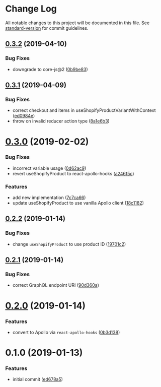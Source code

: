 # Change Log

All notable changes to this project will be documented in this file. See [standard-version](https://github.com/conventional-changelog/standard-version) for commit guidelines.

## [0.3.2](https://github.com/angeloashmore/react-shopify-hooks/compare/v0.3.1...v0.3.2) (2019-04-10)


### Bug Fixes

* downgrade to core-js@2 ([0b9be83](https://github.com/angeloashmore/react-shopify-hooks/commit/0b9be83))



## [0.3.1](https://github.com/angeloashmore/react-shopify-hooks/compare/v0.3.0...v0.3.1) (2019-04-09)


### Bug Fixes

* correct checkout and items in useShopifyProductVariantWithContext ([ed0984e](https://github.com/angeloashmore/react-shopify-hooks/commit/ed0984e))
* throw on invalid reducer action type ([8a1e6b3](https://github.com/angeloashmore/react-shopify-hooks/commit/8a1e6b3))



<a name="0.3.0"></a>
# [0.3.0](https://github.com/angeloashmore/react-shopify-hooks/compare/v0.2.2...v0.3.0) (2019-02-02)


### Bug Fixes

* incorrect variable usage ([0d62ac9](https://github.com/angeloashmore/react-shopify-hooks/commit/0d62ac9))
* revert useShopifyProduct to react-apollo-hooks ([a246f5c](https://github.com/angeloashmore/react-shopify-hooks/commit/a246f5c))


### Features

* add new implementation ([7c7ca66](https://github.com/angeloashmore/react-shopify-hooks/commit/7c7ca66))
* update useShopifyProduct to use vanilla Apollo client ([18c1182](https://github.com/angeloashmore/react-shopify-hooks/commit/18c1182))



<a name="0.2.2"></a>
## [0.2.2](https://github.com/angeloashmore/react-shopify-hooks/compare/v0.2.1...v0.2.2) (2019-01-14)


### Bug Fixes

* change `useShopifyProduct` to use product ID ([19701c2](https://github.com/angeloashmore/react-shopify-hooks/commit/19701c2))



<a name="0.2.1"></a>
## [0.2.1](https://github.com/angeloashmore/react-shopify-hooks/compare/v0.2.0...v0.2.1) (2019-01-14)


### Bug Fixes

* correct GraphQL endpoint URI ([90d360a](https://github.com/angeloashmore/react-shopify-hooks/commit/90d360a))



<a name="0.2.0"></a>
# [0.2.0](https://github.com/angeloashmore/react-shopify-hooks/compare/v0.1.0...v0.2.0) (2019-01-14)


### Features

* convert to Apollo via `react-apollo-hooks` ([0b3d138](https://github.com/angeloashmore/react-shopify-hooks/commit/0b3d138))



<a name="0.1.0"></a>
# 0.1.0 (2019-01-13)


### Features

* initial commit ([ed678a5](https://github.com/angeloashmore/react-shopify-hooks/commit/ed678a5))
